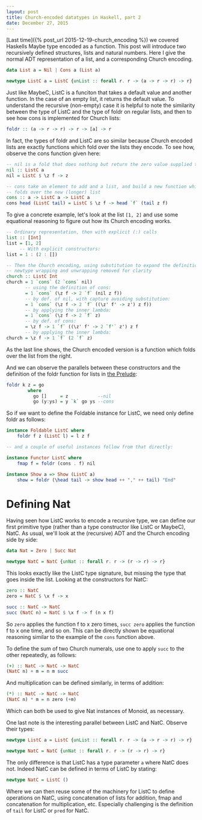 ```yaml
---
layout: post
title: Church-encoded datatypes in Haskell, part 2
date: December 27, 2015
---
```


[Last time]({% post_url 2015-12-19-church_encoding %}) we covered Haskells Maybe type encoded as a function.
This post will introduce two recursively defined structures, lists and natural numbers. Here I give
the normal ADT representation of a list, and a corresponding Church encoding.

```haskell
data List a = Nil | Cons a (List a)

newtype ListC a = ListC {unList :: forall r. r -> (a -> r -> r) -> r}
```

Just like MaybeC, ListC is a funciton that takes a default value and another function. In the case
of an empty list, it returns the default value. To understand the recursive (non-empty) case it is
helpful to note the similarity between the type of ListC and the type of foldr on regular lists,
and then to see how cons is implemented for Church lists: 

```haskell
foldr :: (a -> r -> r) -> r -> [a] -> r
```

In fact, the types of foldr and ListC are so similar because Church encoded lists are exactly
functions which fold over the lists they encode. To see how, observe the cons function given here:

```haskell
-- nil is a fold that does nothing but return the zero value supplied to it
nil :: ListC a
nil = ListC $ \z f -> z

-- cons take an element to add and a list, and build a new function which
-- folds over the new (longer) list
cons :: a -> ListC a -> ListC a
cons head (ListC tail) = ListC $ \z f -> head `f` (tail z f)
```

To give a concrete example, let's look at the list `[1, 2]` and use some equational reasoning to figure
out how its Church encoding works.

```haskell
-- Ordinary representation, then with explicit (:) calls
list :: [Int]
list = [1, 2]
     -- With explicit constructors:
list = 1 : (2 : [])

-- Then the Church encoding, using substitution to expand the definitions
-- newtype wrapping and unwrapping removed for clarity
church :: ListC Int
church = 1 `cons` (2 `cons` nil)
       -- using the definition of cons:
       = 1 `cons` (\z f -> 2 `f` (nil z f))
       -- by def. of nil, with capture avoiding substitution:
       = 1 `cons` (\z f -> 2 `f` ((\z' f' -> z') z f))
       -- by applying the inner lambda:
       = 1 `cons` (\z f -> 2 `f` z)
       -- by def. of cons:
       = \z f -> 1 `f` ((\z' f' -> 2 `f'` z') z f
       -- by applying the inner lambda:
church = \z f -> 1 `f` (2 `f` z)
```

As the last line shows, the Church encoded version is a function which folds over the list from the
right. 

And we can observe the parallels between these constructors and the definition of the foldr function
for lists in [the Prelude](https://hackage.haskell.org/package/base-4.8.1.0/docs/src/GHC.Base.html#foldr):

```haskell
foldr k z = go
        where
          go []     = z           --nil
          go (y:ys) = y `k` go ys --cons
```


So if we want to define the Foldable instance for ListC, we need only define foldr as follows:
```haskell
instance Foldable ListC where
    foldr f z (ListC l) = l z f

-- and a couple of useful instances follow from that directly:

instance Functor ListC where
    fmap f = foldr (cons . f) nil

instance Show a => Show (ListC a) 
    show = foldr (\head tail -> show head ++ "," ++ tail) "End"
```

Defining Nat
============

Having seen how ListC works to encode a recursive type, we can define our first primitive type
(rather than a type constructor like ListC or MaybeC), NatC. As usual, we'll look at the (recursive)
ADT and the Church encoding side by side:

```haskell
data Nat = Zero | Succ Nat

newtype NatC = NatC {unNat :: forall r. r -> (r -> r) -> r}
```

This looks exactly like the ListC type signature, but missing the type that goes inside the list.
Looking at the constructors for NatC:

```haskell
zero :: NatC
zero = NatC $ \x f -> x

succ :: NatC -> NatC
succ (NatC n) = NatC $ \x f -> f (n x f) 
```

So `zero` applies the function f to x zero times, `succ zero` applies the function f to x one time,
and so on. This can be directly shown be equational reasoning similar to the example of the `cons`
function above. 

To define the sum of two Church numerals, use one to apply `succ` to the other repeatedly, as
follows:

```haskell
(+) :: NatC -> NatC -> NatC
(NatC n) + m = n m succ
```

And multiplication can be defined similarly, in terms of addition:

```haskell
(*) :: NatC -> NatC -> NatC
(NatC n) * m = n zero (+m)
```

Which can both be used to give Nat instances of Monoid, as necessary.


One last note is the interesting parallel between ListC and NatC. Observe their types:

```haskell
newtype ListC a = ListC {unList :: forall r. r -> (a -> r -> r) -> r}

newtype NatC = NatC {unNat :: forall r. r -> (r -> r) -> r}
```

The only difference is that ListC has a type parameter `a` where NatC does not. Indeed NatC can be
defined in terms of ListC by stating:

```haskell
newtype NatC = ListC ()
```

Where we can then reuse some of the machinery for ListC to define operations on NatC, using
concatenation of lists for addition, fmap and concatenation for multiplication, etc. Especially
challenging is the definition of `tail` for ListC or `pred` for NatC.


